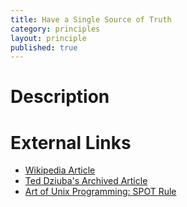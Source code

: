 ```yaml
---
title: Have a Single Source of Truth
category: principles
layout: principle
published: true
---
```


# Description

# External Links
- [Wikipedia Article](http://en.wikipedia.org/wiki/Single_Source_of_Truth)
- [Ted Dziuba's Archived Article](https://web.archive.org/web/20120204171533/http://teddziuba.com/2011/06/most-important-concept-systems-design.html)
- [Art of Unix Programming: SPOT Rule](http://www.catb.org/~esr/writings/taoup/html/ch04s02.html#spot_rule)
